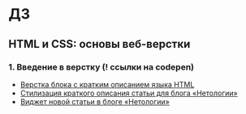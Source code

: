 # ДЗ
## HTML и CSS: основы веб-верстки
### 1. Введение в верстку (! ссылки на codepen)
- [Верстка блока с кратким описанием языка HTML](https://codepen.io/Lampropeltiss/pen/zxGgdLO)
- [Стилизация краткого описания статьи для блога «Нетологии»](https://codepen.io/Lampropeltiss/pen/qEdeXwN)
- [Виджет новой статьи в блоге «Нетологии»](https://codepen.io/Lampropeltiss/pen/JodgrjR)
